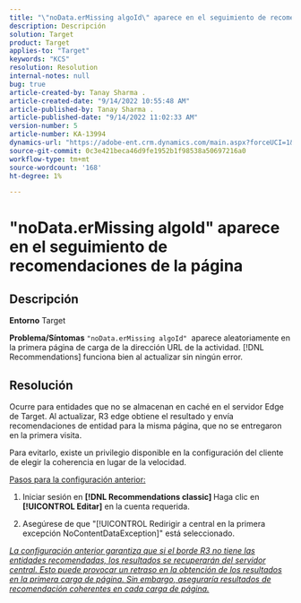 ```yaml
---
title: "\"noData.erMissing algoId\" aparece en el seguimiento de recomendaciones de la página"
description: Descripción
solution: Target
product: Target
applies-to: "Target"
keywords: "KCS"
resolution: Resolution
internal-notes: null
bug: true
article-created-by: Tanay Sharma .
article-created-date: "9/14/2022 10:55:48 AM"
article-published-by: Tanay Sharma .
article-published-date: "9/14/2022 11:02:33 AM"
version-number: 5
article-number: KA-13994
dynamics-url: "https://adobe-ent.crm.dynamics.com/main.aspx?forceUCI=1&pagetype=entityrecord&etn=knowledgearticle&id=e3d763c7-1b34-ed11-9db1-002248086735"
source-git-commit: 0c3e421beca46d9fe1952b1f98538a50697216a0
workflow-type: tm+mt
source-wordcount: '168'
ht-degree: 1%

---
```


# &quot;noData.erMissing algoId&quot; aparece en el seguimiento de recomendaciones de la página

## Descripción

<b>Entorno</b>
Target


<b>Problema/Síntomas</b>
`"noData.erMissing algoId"`  aparece aleatoriamente en la primera página de carga de la dirección URL de la actividad. [!DNL Recommendations] funciona bien al actualizar sin ningún error.


## Resolución


Ocurre para entidades que no se almacenan en caché en el servidor Edge de Target. Al actualizar, R3 edge obtiene el resultado y envía recomendaciones de entidad para la misma página, que no se entregaron en la primera visita.

Para evitarlo, existe un privilegio disponible en la configuración del cliente de elegir la coherencia en lugar de la velocidad.



<u>Pasos para la configuración anterior:</u>

1. Iniciar sesión en <b>[!DNL Recommendations classic] </b>Haga clic en <b>[!UICONTROL Editar]</b> en la cuenta requerida.

2. Asegúrese de que &quot;[!UICONTROL Redirigir a central en la primera excepción NoContentDataException]&quot; está seleccionado.

*<u>La configuración anterior garantiza que si el borde R3 no tiene las entidades recomendadas, los resultados se recuperarán del servidor central. Esto puede provocar un retraso en la obtención de los resultados en la primera carga de página. Sin embargo, aseguraría resultados de recomendación coherentes en cada carga de página.</u>*


